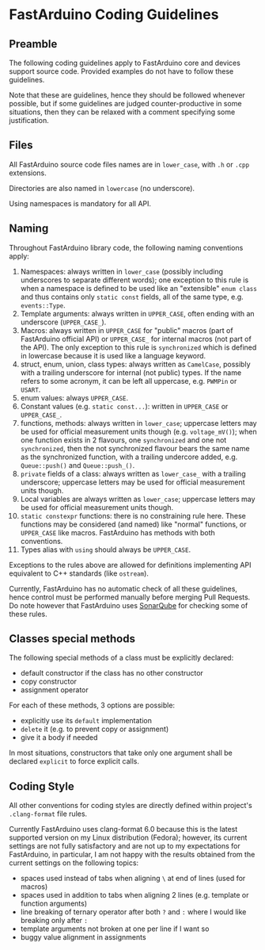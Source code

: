 FastArduino Coding Guidelines
=============================

Preamble
--------
The following coding guidelines apply to FastArduino core and devices support source code.
Provided examples do not have to follow these guidelines.

Note that these are guidelines, hence they should be followed whenever possible, but if some guidelines are judged
counter-productive in some situations, then they can be relaxed with a comment specifying some justification.

Files
-----
All FastArduino source code files names are in `lower_case`, with `.h` or `.cpp` extensions.

Directories are also named in `lowercase` (no underscore).

Using namespaces is mandatory for all API.

Naming
------
Throughout FastArduino library code, the following naming conventions apply:

1. Namespaces: always written in `lower_case` (possibly including underscores to separate different words); one exception to this rule is when a namespace is defined to be used like an "extensible" `enum class` and thus contains only `static const` fields, all of the same type, e.g. `events::Type`.
2. Template arguments: always written in `UPPER_CASE`, often ending with an underscore (`UPPER_CASE_`).
3. Macros: always written in `UPPER_CASE` for "public" macros (part of FastArduino official API) or `UPPER_CASE_` for internal macros (not part of the API). The only exception to this rule is `synchronized` which is defined in lowercase because it is used like a language keyword.
4. struct, enum, union, class types: always written as `CamelCase`, possibly with a trailing underscore for internal (not public) types. If the name refers to some acronym, it can be left all uppercase, e.g. `PWMPin` or `USART`.
5. enum values: always `UPPER_CASE`. 
6. Constant values (e.g. `static const...`): written in `UPPER_CASE` or `UPPER_CASE_`.
7. functions, methods: always written in `lower_case`; uppercase letters may be used for official measurement units though (e.g. `voltage_mV()`); when one function exists in 2 flavours, one `synchronized` and one not `synchronized`, then the not synchronized flavour bears the same name as the synchronized function, with a trailing undercore added, e.g. `Queue::push()` and `Queue::push_()`.
8. `private` fields of a class: always written as `lower_case_` with a trailing underscore; uppercase letters may be used for official measurement units though.
9. Local variables are always written as `lower_case`; uppercase letters may be used for official measurement units though.
10. `static constexpr` functions: there is no constraining rule here. These functions may be considered (and named) like "normal" functions,
or `UPPER_CASE` like macros. FastArduino has methods with both conventions.
11. Types alias with `using` should always be `UPPER_CASE`. 

Exceptions to the rules above are allowed for definitions implementing API equivalent to C++ standards (like `ostream`).

Currently, FastArduino has no automatic check of all these guidelines, hence control must be performed manually before merging Pull Requests.
Do note however that FastArduino uses [SonarQube](https://sonarcloud.io/dashboard?id=FastArduino-UNO) for checking some of these rules.

Classes special methods
-----------------------
The following special methods of a class must be explicitly declared:
- default constructor if the class has no other constructor
- copy constructor
- assignment operator

For each of these methods, 3 options are possible:
- explicitly use its `default` implementation
- `delete` it (e.g. to prevent copy or assignment)
- give it a body if needed

In most situations, constructors that take only one argument shall be declared `explicit` to force explicit calls.

Coding Style
------------
All other conventions for coding styles are directly defined within project's `.clang-format` file rules.

Currently FastArduino uses clang-format 6.0 because this is the latest supported version on my Linux distribution (Fedora); however, its current settings are not fully satisfactory and are not up to my expectations for FastArduino, in particular, I am not happy with the results obtained from the current settings on the following topics:
- spaces used instead of tabs when aligning `\` at end of lines (used for macros)
- spaces used in addition to tabs when aligning 2 lines (e.g. template or function arguments)
- line breaking of ternary operator after both `?` and `:` where I would like breaking only after `:`
- template arguments not broken at one per line if I want so
- buggy value alignment in assignments
